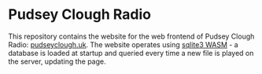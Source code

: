 # Pudsey Clough Radio 

This repository contains the website for the web frontend of Pudsey Clough Radio: [pudseyclough.uk](https://pudseyclough.uk). The website operates using [sqlite3 WASM](https://sqlite.org/wasm/doc/trunk/index.md) - a database is loaded at startup and queried every time a new file is played on the server, updating the page.